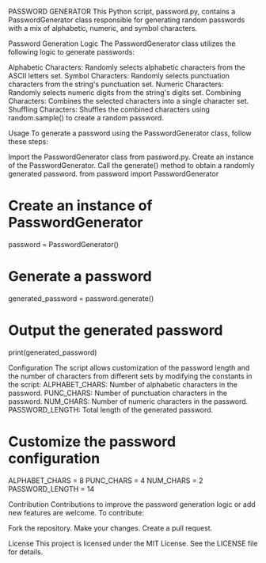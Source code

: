 PASSWORD GENERATOR
This Python script, password.py, contains a PasswordGenerator class responsible for generating random passwords with a mix of alphabetic, numeric, and symbol characters.

Password Generation Logic
The PasswordGenerator class utilizes the following logic to generate passwords:

Alphabetic Characters: Randomly selects alphabetic characters from the ASCII letters set.
Symbol Characters: Randomly selects punctuation characters from the string's punctuation set.
Numeric Characters: Randomly selects numeric digits from the string's digits set.
Combining Characters: Combines the selected characters into a single character set.
Shuffling Characters: Shuffles the combined characters using random.sample() to create a random password.

Usage
To generate a password using the PasswordGenerator class, follow these steps:

Import the PasswordGenerator class from password.py.
Create an instance of the PasswordGenerator.
Call the generate() method to obtain a randomly generated password.
from password import PasswordGenerator

# Create an instance of PasswordGenerator
password = PasswordGenerator()
# Generate a password
generated_password = password.generate()
# Output the generated password
print(generated_password) 

Configuration
The script allows customization of the password length and the number of characters from different sets by modifying the constants in the script:
ALPHABET_CHARS: Number of alphabetic characters in the password.
PUNC_CHARS: Number of punctuation characters in the password.
NUM_CHARS: Number of numeric characters in the password.
PASSWORD_LENGTH: Total length of the generated password.

# Customize the password configuration
ALPHABET_CHARS = 8
PUNC_CHARS = 4
NUM_CHARS = 2
PASSWORD_LENGTH = 14

Contribution
Contributions to improve the password generation logic or add new features are welcome. To contribute:

Fork the repository.
Make your changes.
Create a pull request.

License
This project is licensed under the MIT License. See the LICENSE file for details.
